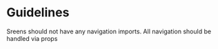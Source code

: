 # Guidelines

Sreens should not have any navigation imports.
All navigation should be handled via props
